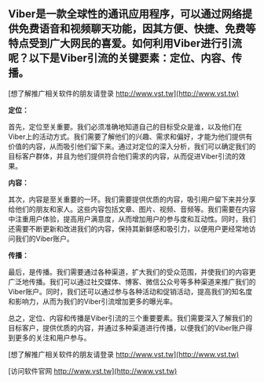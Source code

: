 ## **Viber是一款全球性的通讯应用程序，可以通过网络提供免费语音和视频聊天功能，因其方便、快捷、免费等特点受到广大网民的喜爱。如何利用Viber进行引流呢？以下是Viber引流的关键要素：定位、内容、传播。**

[想了解推广相关软件的朋友请登录 http://www.vst.tw](http://www.vst.tw)

**定位：**

首先，定位至关重要。我们必须准确地知道自己的目标受众是谁，以及他们在Viber上的活动方式。我们需要了解他们的兴趣、需求和偏好，才能为他们提供有价值的内容，从而吸引他们留下来。通过对定位的深入分析，我们可以确定我们的目标客户群体，并且为他们提供符合他们需求的内容，从而促进Viber引流的效果。

**内容：**

其次，内容是至关重要的一环。我们需要提供优质的内容，吸引用户留下来并分享给他们的朋友和家人。这些内容包括文章、图片、视频、音频等。我们需要在内容中注重用户体验，提高用户满意度，从而增加用户的参与度和互动性。同时，我们还需要不断更新和改进我们的内容，保持其新鲜感和吸引力，以便用户更经常地访问我们的Viber账户。

**传播：**

最后，是传播。我们需要通过各种渠道，扩大我们的受众范围，并使我们的内容更广泛地传播。我们可以通过社交媒体、博客、微信公众号等多种渠道来推广我们的Viber账户。同时，我们还可以通过参与各种活动和促销活动，提高我们的知名度和影响力，从而为我们的Viber引流增加更多的曝光率。

总之，定位、内容和传播是Viber引流的三个重要要素。我们需要深入了解我们的目标客户，提供优质的内容，并通过多种渠道进行传播，以便我们的Viber账户得到更多的关注和用户参与。

[想了解推广相关软件的朋友请登录 http://www.vst.tw](http://www.vst.tw)


[访问软件官网 http://www.vst.tw](http://www.vst.tw)
